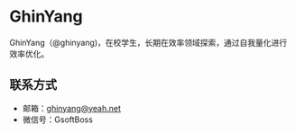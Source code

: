 # GhinYang

GhinYang（@ghinyang)，在校学生，长期在效率领域探索，通过自我量化进行效率优化。

## 联系方式
- 邮箱：[ghinyang@yeah.net](mailto:ghinyang@yeah.net)
- 微信号：GsoftBoss
